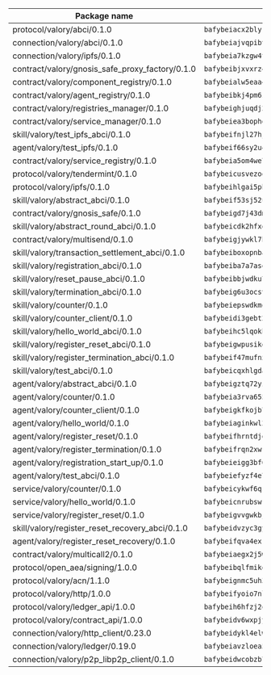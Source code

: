 | Package name                                                  | Package hash                                                  |
| ------------------------------------------------------------- | ------------------------------------------------------------- |
| protocol/valory/abci/0.1.0                                    | `bafybeiacx2blykdxecheozr33ywnaxfigw5oxi7wifpnelryk3buyk5hzm` |
| connection/valory/abci/0.1.0                                  | `bafybeiajvqpibv74p6eh2epkchzrdbtiy4fcxwxiyge3cfptgm4t22q4xe` |
| connection/valory/ipfs/0.1.0                                  | `bafybeia7kzgw4tmkl6k2vjbnss4egvhcf4fmt7cnmpjjjbjogz2bu2j3fu` |
| contract/valory/gnosis_safe_proxy_factory/0.1.0               | `bafybeibjxvxrz4w5dqifhfeo4grsgib4wpdbb7c5ck7cmox5tortshrtci` |
| contract/valory/component_registry/0.1.0                      | `bafybeialw5eaa4v54s7i3sjsuy6d5k624quhxhziqntwq5hnz4g646sb7m` |
| contract/valory/agent_registry/0.1.0                          | `bafybeibkj4pm6ziqh2fl3xfsjiou4ibnxlipmvmqhgvc7xwpnaddbtxzli` |
| contract/valory/registries_manager/0.1.0                      | `bafybeighjuqdj2oq6tqckf7j3mqtighe7lpaahh7qt3sqxtbtjlur4tmj4` |
| contract/valory/service_manager/0.1.0                         | `bafybeiea3bophgb6ikqvpd7lzyluthlhoazbbrknvfncu4j7wbubfsrjeu` |
| skill/valory/test_ipfs_abci/0.1.0                             | `bafybeifnjl27hj4gonktcj5hq2ykipz2cs5cvt4z2glckxx2aulacidgie` |
| agent/valory/test_ipfs/0.1.0                                  | `bafybeif66sy2u4mksfiq5fhnum2kag5djoxvxvrey7pjjyw3jvu473ub64` |
| contract/valory/service_registry/0.1.0                        | `bafybeia5om4we7rsl7fm6z6s6yp37gkwvzbhjc325rdv3h2ryn3bp5t3ka` |
| protocol/valory/tendermint/0.1.0                              | `bafybeicusvezoqlmyt6iqomcbwaz3xkhk2qf3d56q5zprmj3xdxfy64k54` |
| protocol/valory/ipfs/0.1.0                                    | `bafybeihlgai5pbmkb6mjhvgy4gkql5uvpwvxbpdowczgz4ovxat6vajrq4` |
| skill/valory/abstract_abci/0.1.0                              | `bafybeif53sj52ule5ch2hhjc6ixd72z6ka25v5lby2gkmn5cntoaa3uzfa` |
| contract/valory/gnosis_safe/0.1.0                             | `bafybeigd7j43dmssr72t3m3qbniitxuruedzwpimw7vqolpigxhryad6ne` |
| skill/valory/abstract_round_abci/0.1.0                        | `bafybeicdk2hfxgftltboy3ftjk2el4wcgtr6knmi4eamrcpb44gaqcxbuq` |
| contract/valory/multisend/0.1.0                               | `bafybeigjywkl7hydjsrkogob3xebj2ifhqwmfhhxoeyrndzhhxi5u6amey` |
| skill/valory/transaction_settlement_abci/0.1.0                | `bafybeiboxopnbal7gspiyuoyv3iqae3deersgwvplkkhbvutxlmhfq6mc4` |
| skill/valory/registration_abci/0.1.0                          | `bafybeiba7a7asewoh3na6fa6wyl6tmxwegnbyttitwpnk4gor2lmydsxey` |
| skill/valory/reset_pause_abci/0.1.0                           | `bafybeibbjwdku7yqmivlayq3ml4dyrd6te7zpeksiywcvmthcxsb624x5a` |
| skill/valory/termination_abci/0.1.0                           | `bafybeig6u3ocsvsoxtpx7kgttlviqvibq7jmtatroyztmjlmyxkcmqjdly` |
| skill/valory/counter/0.1.0                                    | `bafybeiepswdkmqr4tolafhinkhyum4jqbuqdnqnqafpylygtk7el7xa2qu` |
| skill/valory/counter_client/0.1.0                             | `bafybeidi3gebt2tdas53djbnnw5yzkbzron4ruaubkoo3hv6fflmbzbecy` |
| skill/valory/hello_world_abci/0.1.0                           | `bafybeihc5lqokhwlwto2mgjqvnuzgmy4euobzg766psz7b7hpbwtv7nffu` |
| skill/valory/register_reset_abci/0.1.0                        | `bafybeigwpusikd7uh5mg4ozulipxwlperwiryyjxrv4z3es6onnpgryeha` |
| skill/valory/register_termination_abci/0.1.0                  | `bafybeif47mufnxycwitjsk2j4kjiucl4xcvwsuqdfybe7eppia2fbjar4m` |
| skill/valory/test_abci/0.1.0                                  | `bafybeicqxhlgdam74blw3vpsv4b4viguov3tw3ytvgeoiilepfpll7dt7e` |
| agent/valory/abstract_abci/0.1.0                              | `bafybeigztq72yikw6iu2jlj43so7al3lxevhvfa7endsw7qjd4bfmo4x7m` |
| agent/valory/counter/0.1.0                                    | `bafybeia3rva655c34blqjqbry5ljgczrm6wyh347xuwoomgjwukds3m23m` |
| agent/valory/counter_client/0.1.0                             | `bafybeigkfkojb7jxzymkbuddjtkfluwcbxisahvne64pvvyh3irlb6ycya` |
| agent/valory/hello_world/0.1.0                                | `bafybeiaginkwl2ot6c3njfrvmkekzdcofqh7ouqyavd6j4ctrqxvt6cqwm` |
| agent/valory/register_reset/0.1.0                             | `bafybeifhrntdjde4ib6mwish26rebkgkgnax4soq4u2nwkhivpf2j4yznm` |
| agent/valory/register_termination/0.1.0                       | `bafybeifrqn2xwka74bhjq5zg6cp54eo3yf6p6lzvxyb6n7celjo3prhyce` |
| agent/valory/registration_start_up/0.1.0                      | `bafybeieigg3bf6tx4ktpf6zbfzn4fza7bpeyyf3zzgvl5cblhyjdq7suwq` |
| agent/valory/test_abci/0.1.0                                  | `bafybeiefyzf4e7id245pswrjrdg3exolhvrpwz5sgdqdjpdvp3bing4xpe` |
| service/valory/counter/0.1.0                                  | `bafybeicykwf6qzc7gsp3qtbkhcuphhdhnua6afbpe62q5edf6od5x5eh6y` |
| service/valory/hello_world/0.1.0                              | `bafybeicnrubswkthglsrk7tvw26v7pw26m2xzfxmek2pbeiucxbprvbjm4` |
| service/valory/register_reset/0.1.0                           | `bafybeigvvgwkbjwtqwvu4evypry4vjtuspowacr2avenmzaxnel2qgcdfq` |
| skill/valory/register_reset_recovery_abci/0.1.0               | `bafybeidvzyc3gyhkgogae47pi4unb6k6rdwgmh7t53sg4aqxedl2fkkrlu` |
| agent/valory/register_reset_recovery/0.1.0                    | `bafybeifqva4exkvajgb5t2dwkb3d2cg4aqumsd7tr5fahv7gh3fw5wr62a` |
| contract/valory/multicall2/0.1.0                              | `bafybeiaegx2j5w6le2fhvzmx7stzujuezqfvicvnyqebtipivkek2cgh7m` |
| protocol/open_aea/signing/1.0.0                               | `bafybeibqlfmikg5hk4phzak6gqzhpkt6akckx7xppbp53mvwt6r73h7tk4` |
| protocol/valory/acn/1.1.0                                     | `bafybeignmc5uh3vgpuckljcj2tgg7hdqyytkm6m5b6v6mxtazdcvubibva` |
| protocol/valory/http/1.0.0                                    | `bafybeifyoio7nlh5zzyn5yz7krkou56l22to3cwg7gw5v5o3vxwklibhty` |
| protocol/valory/ledger_api/1.0.0                              | `bafybeih6hfzj2obw5oajnt6ng6355edgvi5ngoaub44vpuszqoplfvyaom` |
| protocol/valory/contract_api/1.0.0                            | `bafybeidv6wxpjyb2sdyibnmmum45et4zcla6tl63bnol6ztyoqvpl4spmy` |
| connection/valory/http_client/0.23.0                          | `bafybeidykl4elwbcjkqn32wt5h4h7tlpeqovrcq3c5bcplt6nhpznhgczi` |
| connection/valory/ledger/0.19.0                               | `bafybeiavzloea5rtoxfdqjuexkqzpgbq73n4sl6af2vwa4bv2wd22qigyi` |
| connection/valory/p2p_libp2p_client/0.1.0                     | `bafybeidwcobzb7ut3efegoedad7jfckvt2n6prcmd4g7xnkm6hp6aafrva` |
